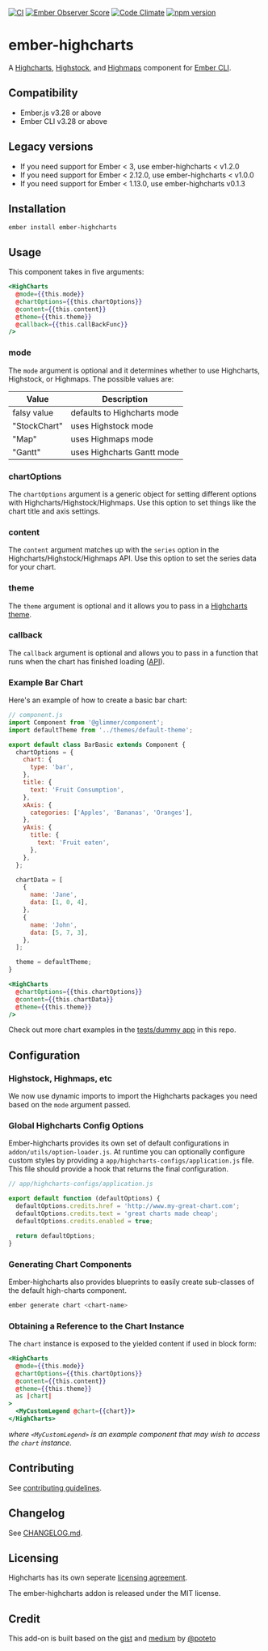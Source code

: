 [![CI](https://github.com/ahmadsoe/ember-highcharts/actions/workflows/ci.yml/badge.svg)](https://github.com/ahmadsoe/ember-highcharts/actions/workflows/ci.yml)
[![Ember Observer Score](http://emberobserver.com/badges/ember-highcharts.svg)](http://emberobserver.com/addons/ember-highcharts)
[![Code Climate](https://codeclimate.com/github/ahmadsoe/ember-highcharts/badges/gpa.svg)](https://codeclimate.com/github/ahmadsoe/ember-highcharts)
[![npm version](https://badge.fury.io/js/ember-highcharts.svg)](https://badge.fury.io/js/ember-highcharts)

# ember-highcharts

A [Highcharts](http://www.highcharts.com/products/highcharts), [Highstock](http://www.highcharts.com/products/highstock),
and [Highmaps](http://www.highcharts.com/products/highmaps) component for [Ember CLI](http://www.ember-cli.com/).

## Compatibility

- Ember.js v3.28 or above
- Ember CLI v3.28 or above

## Legacy versions

- If you need support for Ember < 3, use ember-highcharts < v1.2.0
- If you need support for Ember < 2.12.0, use ember-highcharts < v1.0.0
- If you need support for Ember < 1.13.0, use ember-highcharts v0.1.3

## Installation

```
ember install ember-highcharts
```

## Usage

This component takes in five arguments:

```handlebars
<HighCharts
  @mode={{this.mode}}
  @chartOptions={{this.chartOptions}}
  @content={{this.content}}
  @theme={{this.theme}}
  @callback={{this.callBackFunc}}
/>
```

### mode

The `mode` argument is optional and it determines whether to use Highcharts, Highstock, or Highmaps.
The possible values are:

| Value        | Description                 |
| ------------ | --------------------------- |
| falsy value  | defaults to Highcharts mode |
| "StockChart" | uses Highstock mode         |
| "Map"        | uses Highmaps mode          |
| "Gantt"      | uses Highcharts Gantt mode  |

### chartOptions

The `chartOptions` argument is a generic object for setting different options with Highcharts/Highstock/Highmaps.
Use this option to set things like the chart title and axis settings.

### content

The `content` argument matches up with the `series` option in the Highcharts/Highstock/Highmaps API.
Use this option to set the series data for your chart.

### theme

The `theme` argument is optional and it allows you to pass in a
[Highcharts theme](http://www.highcharts.com/docs/chart-design-and-style/themes).

### callback

The `callback` argument is optional and allows you to pass in a function that runs when the chart has finished loading ([API](https://api.highcharts.com/class-reference/Highcharts.Chart#Chart)).

### Example Bar Chart

Here's an example of how to create a basic bar chart:

```js
// component.js
import Component from '@glimmer/component';
import defaultTheme from '../themes/default-theme';

export default class BarBasic extends Component {
  chartOptions = {
    chart: {
      type: 'bar',
    },
    title: {
      text: 'Fruit Consumption',
    },
    xAxis: {
      categories: ['Apples', 'Bananas', 'Oranges'],
    },
    yAxis: {
      title: {
        text: 'Fruit eaten',
      },
    },
  };

  chartData = [
    {
      name: 'Jane',
      data: [1, 0, 4],
    },
    {
      name: 'John',
      data: [5, 7, 3],
    },
  ];

  theme = defaultTheme;
}
```

```handlebars
<HighCharts
  @chartOptions={{this.chartOptions}}
  @content={{this.chartData}}
  @theme={{this.theme}}
/>
```

Check out more chart examples in the [tests/dummy app](tests/dummy/app) in this repo.

## Configuration

### Highstock, Highmaps, etc

We now use dynamic imports to import the Highcharts packages you need based on the `mode` argument passed.

### Global Highcharts Config Options

Ember-highcharts provides its own set of default configurations in `addon/utils/option-loader.js`.
At runtime you can optionally configure custom styles by providing a `app/highcharts-configs/application.js` file.
This file should provide a hook that returns the final configuration.

```js
// app/highcharts-configs/application.js

export default function (defaultOptions) {
  defaultOptions.credits.href = 'http://www.my-great-chart.com';
  defaultOptions.credits.text = 'great charts made cheap';
  defaultOptions.credits.enabled = true;

  return defaultOptions;
}
```

### Generating Chart Components

Ember-highcharts also provides blueprints to easily create sub-classes of the default high-charts component.

```bash
ember generate chart <chart-name>
```

### Obtaining a Reference to the Chart Instance

The `chart` instance is exposed to the yielded content if used in block form:

```handlebars
<HighCharts
  @mode={{this.mode}}
  @chartOptions={{this.chartOptions}}
  @content={{this.content}}
  @theme={{this.theme}}
  as |chart|
>
  <MyCustomLegend @chart={{chart}}>
</HighCharts>
```

_where `<MyCustomLegend>` is an example component that may wish to access the `chart` instance_.

## Contributing

See [contributing guidelines](CONTRIBUTING.md).

## Changelog

See [CHANGELOG.md](CHANGELOG.md).

## Licensing

Highcharts has its own seperate [licensing agreement](https://shop.highsoft.com/highcharts).

The ember-highcharts addon is released under the MIT license.

## Credit

This add-on is built based on the [gist](https://gist.github.com/poteto/cd2bb47e77bf87c94d33) and
[medium](https://medium.com/delightful-ui-for-ember-apps/using-highcharts-js-in-an-ember-app-18a65d611644)
by [@poteto](https://github.com/poteto)
